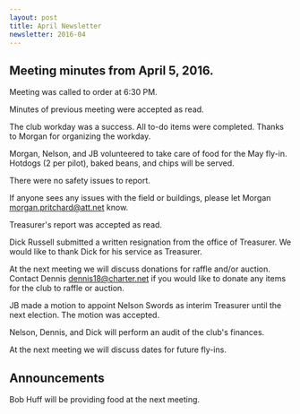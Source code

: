 ```yaml
---
layout: post
title: April Newsletter
newsletter: 2016-04
---
```

## Meeting minutes from April 5, 2016.

Meeting was called to order at 6:30 PM.

Minutes of previous meeting were accepted as read.

The club workday was a success. All to-do items were completed. Thanks to Morgan
for organizing the workday.

Morgan, Nelson, and JB volunteered to take care of food for the May fly-in.
Hotdogs (2 per pilot), baked beans, and chips will be served.

There were no safety issues to report.

If anyone sees any issues with the field or buildings, please let Morgan
<morgan.pritchard@att.net> know.

Treasurer's report was accepted as read.

Dick Russell submitted a written resignation from the office of Treasurer. We
would like to thank Dick for his service as Treasurer.

At the next meeting we will discuss donations for raffle and/or auction. Contact
Dennis <dennis18@charter.net> if you would like to donate any items for the club
to raffle or auction.

JB made a motion to appoint Nelson Swords as interim Treasurer until the next
election. The motion was accepted.

Nelson, Dennis, and Dick will perform an audit of the club's finances.

At the next meeting we will discuss dates for future fly-ins.

## Announcements

Bob Huff will be providing food at the next meeting.
